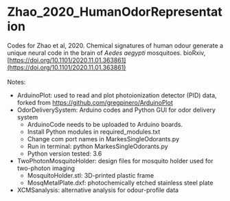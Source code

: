 # Zhao_2020_HumanOdorRepresentation
Codes for Zhao et al, 2020. Chemical signatures of human odour generate a unique neural code in the brain of _Aedes aegypti_ mosquitoes. bioRxiv, [https://doi.org/10.1101/2020.11.01.363861](https://doi.org/10.1101/2020.11.01.363861)       
<br>
Notes:
- ArduinoPlot: used to read and plot photoionization detector (PID) data, forked from https://github.com/gregpinero/ArduinoPlot
- OdorDeliverySystem: Arduino codes and Python GUI for odor delivery system
  - ArduinoCode needs to be uploaded to Arduino boards.
  - Install Python modules in required_modules.txt
  - Change com port names in MarkesSingleOdorants.py
  - Run in terminal: python MarkesSingleOdorants.py
  - Python version tested: 3.6
- TwoPhotonMosquitoHolder: design files for mosquito holder used for two-photon imaging
  - MosquitoHolder.stl: 3D-printed plastic frame
  - MosqMetalPlate.dxf: photochemically etched stainless steel plate
- XCMSanalysis: alternative analysis for odour-profile data

